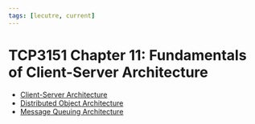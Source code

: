 ```yaml
---
tags: [lecutre, current]
---
```


# TCP3151 Chapter 11: Fundamentals of Client-Server Architecture

- [Client-Server Architecture](202304202049.md)
- [Distributed Object Architecture](202401170958.md)
- [Message Queuing Architecture](202401171011.md)
